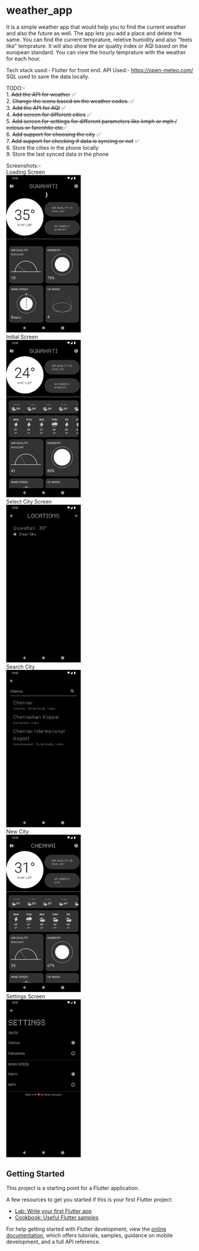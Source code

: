 # weather_app

It is a simple weather app that would help you to find the current weather and also the future as well.
The app lets you add a place and delete the same. You can find the current temprature, reletive humidity and also "feels like" temprature.
It will also show the air quality index or AQI based on the european standard.
You can view the hourly temprature with the weather for each hour.

Tech stack used:- 
    Flutter for front end. 
    API Used:- https://open-meteo.com/
    SQL used to save the data locally.

TODO:-  
    1. ~~Add the API for weather~~  ✅  
    2. ~~Change the icons based on the weather codes.~~ ✅   
    3. ~~Add the API for AQI~~ ✅  
    4. ~~Add screen for different cities~~ ✅  
    5. ~~Add screen for settings for different parameters like kmph or mph / celcius or farenhite etc~~✅  
    6. ~~Add support for choosing the city~~ ✅  
    7. ~~Add support for checking if data is syncing or not~~ ✅  
    8. Store the cities in the phone locally  
    9. Store the last synced data in the phone  

Screenshots:-   
Loading Screen   
<img src="https://github.com/paramkansagra/WeatherApp/blob/main/screenshots/Loading%20Screen.png" width=200 />   
Initial Screen   
<img src="https://github.com/paramkansagra/WeatherApp/blob/main/screenshots/Initial%20Screen.png" width=200 />   
Select City Screen   
<img src="https://github.com/paramkansagra/WeatherApp/blob/main/screenshots/Select%20City%20Screen.png" width=200 />   
Search City   
<img src="https://github.com/paramkansagra/WeatherApp/blob/main/screenshots/Search%20City.png" width=200 />   
New City   
<img src="https://github.com/paramkansagra/WeatherApp/blob/main/screenshots/New%20City%20screen.png" width=200 />   
Settings Screen   
<img src="https://github.com/paramkansagra/WeatherApp/blob/main/screenshots/Settings%20Screen.png" width=200 />

## Getting Started

This project is a starting point for a Flutter application.

A few resources to get you started if this is your first Flutter project:

- [Lab: Write your first Flutter app](https://docs.flutter.dev/get-started/codelab)
- [Cookbook: Useful Flutter samples](https://docs.flutter.dev/cookbook)

For help getting started with Flutter development, view the
[online documentation](https://docs.flutter.dev/), which offers tutorials,
samples, guidance on mobile development, and a full API reference.
